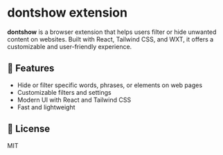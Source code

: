 # dontshow extension

**dontshow** is a browser extension that helps users filter or hide unwanted content on websites. Built with React, Tailwind CSS, and WXT, it offers a customizable and user-friendly experience.

## 🚀 Features

- Hide or filter specific words, phrases, or elements on web pages
- Customizable filters and settings
- Modern UI with React and Tailwind CSS
- Fast and lightweight

## 📄 License

MIT
